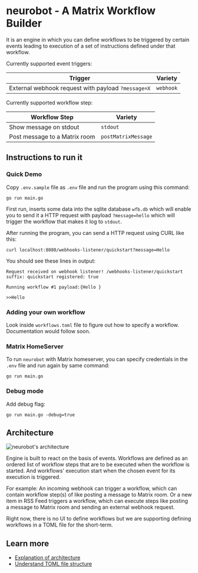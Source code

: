 # neurobot - A Matrix Workflow Builder

It is an engine in which you can define workflows to be triggered by certain events leading to execution of a set of instructions defined under that workflow.

Currently supported event triggers:

| Trigger | Variety |
| ------- | ------- |
| External webhook request with payload `?message=X` | `webhook` |

Currently supported workflow step:

| Workflow Step | Variety |
| ------------- | ------- |
| Show message on stdout | `stdout` |
| Post message to a Matrix room | `postMatrixMessage` |

## Instructions to run it

### Quick Demo

Copy `.env.sample` file as `.env` file and run the program using this command:

`go run main.go`

First run, inserts some data into the sqlite database `wfb.db` which will enable you to send it a HTTP request with payload `?message=hello` which will trigger the workflow that makes it log to `stdout`.

After running the program, you can send a HTTP request using CURL like this:

`curl localhost:8080/webhooks-listener/quickstart?message=Hello`

You should see these lines in output:

```
Request received on webhook listener! /webhooks-listener/quickstart
suffix: quickstart registered: true

Running workflow #1 payload:{Hello }

>>Hello
```

### Adding your own workflow

Look inside `workflows.toml` file to figure out how to specify a workflow. Documentation would follow soon.

### Matrix HomeServer

To run `neurobot` with Matrix homeserver, you can specify credentials in the `.env` file and run again by same command:

`go run main.go`

### Debug mode

Add debug flag:

`go run main.go -debug=true`

## Architecture

![neurobot's architecture](https://github.com/Automattic/neurobot/blob/master/neurobot-visual.png?raw=true)

Engine is built to react on the basis of events. Workflows are defined as an ordered list of workflow steps that are to be executed when the workflow is started. And workflows' execution start when the chosen event for its execution is triggered.

For example: An incoming webhook can trigger a workflow, which can contain workflow step(s) of like posting a message to Matrix room. Or a new item in RSS Feed triggers a workflow, which can execute steps like posting a message to Matrix room and sending an external webhook request.

Right now, there is no UI to define workflows but we are supporting defining workflows in a TOML file for the short-term.

## Learn more

- [Explanation of architecture](docs/architecture.md)
- [Understand TOML file structure](docs/toml-structure.md)